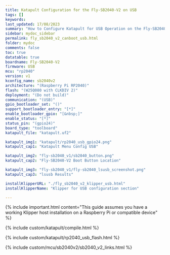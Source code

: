 ```yaml
---
title: Katapult Configuration for the Fly-SB2040-V2 on USB
tags: []
keywords: 
last_updated: 17/08/2023
summary: "How to Configure Katapult for USB Operation on the Fly-SB2040-V2"
sidebar: mydoc_sidebar
permalink: fly_sb2040_v2_canboot_usb.html
folder: mydoc
comments: false
toc: true
datatable: true
boardname: Fly-SB2040-V2
firmware: USB
mcu: "rp2040"
version: v1
kconfig_name: sb2040v2
architecture: "(Raspberry Pi RP2040)"
flash: "(W25Q080 with CLKDIV 2)"
deployment: "(Do not build)"
communication: "(USB)"
gpio_bootloader_set: "()"
support_bootloader_entry: "[*]"
enable_bootloader_gpio: "[&nbsp;]"
enable_status: "[*]"
status_pin: "(gpio24)"
board_type: "toolboard"
katapult_file: "katapult.uf2"

katapult_img1: "katapult/rp2040_usb_gpio24.png"
katapult_cap1: "Katapult Menu Config USB"

katapult_img2: "fly-sb2040_v1/sb2040_button.png"
katapult_cap2: "Fly-SB2040-V2 Boot Button Location"

katapult_img3: "fly-sb2040_v1/fly-sb2040_lsusb_screenshot.png"
katapult_cap3: "lsusb Results"

installKlipperURL: "./fly_sb2040_v2_klipper_usb.html"
installKlipperName: "Klipper for USB configuration section"

---
```

{% include important.html content="This guide assumes you have a working Klipper host installation on a Raspberry Pi or compatible device" %}

{% include custom/katapult/compile.html %}

{% include custom/katapult/rp2040_usb_flash.html %}

{% include custom/mcu/sb2040v2/sb2040_v2_links.html %}
